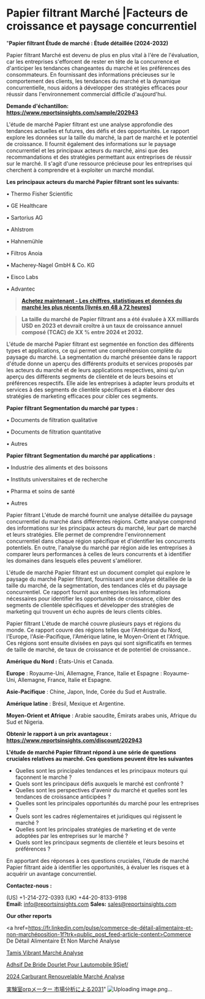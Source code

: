 # Papier filtrant Marché |Facteurs de croissance et paysage concurrentiel

"<strong>Papier filtrant Étude de marché : Étude détaillée (2024-2032)</strong>

Papier filtrant Marché est devenu de plus en plus vital à l'ère de l'évaluation, car les entreprises s'efforcent de rester en tête de la concurrence et d'anticiper les tendances changeantes du marché et les préférences des consommateurs. En fournissant des informations précieuses sur le comportement des clients, les tendances du marché et la dynamique concurrentielle, nous aidons à développer des stratégies efficaces pour réussir dans l'environnement commercial difficile d'aujourd'hui.

<strong>Demande d'échantillon: <a href=https://www.reportsinsights.com/sample/202943>https://www.reportsinsights.com/sample/202943</a></strong>

L'étude de marché Papier filtrant est une analyse approfondie des tendances actuelles et futures, des défis et des opportunités. Le rapport explore les données sur la taille du marché, la part de marché et le potentiel de croissance. Il fournit également des informations sur le paysage concurrentiel et les principaux acteurs du marché, ainsi que des recommandations et des stratégies permettant aux entreprises de réussir sur le marché. Il s'agit d'une ressource précieuse pour les entreprises qui cherchent à comprendre et à exploiter un marché mondial.

<strong>Les principaux acteurs du marché Papier filtrant sont les suivants:</strong>

• Thermo Fisher Scientific

• GE Healthcare

• Sartorius AG

• Ahlstrom

• Hahnemühle

• Filtros Anoia

• Macherey-Nagel GmbH & Co. KG

• Eisco Labs

• Advantec
<blockquote><a href=https://www.reportsinsights.com/buynow/202943><span style=text-decoration: underline;><strong>Achetez maintenant - Les chiffres, statistiques et données du marché les plus récents [livrés en 48 à 72 heures]</strong></span></a></blockquote>
<blockquote><span style=text-decoration: underline;><strong>La taille du marché de Papier filtrant ans a été évaluée à XX milliards USD en 2023 et devrait croître à un taux de croissance annuel composé (TCAC) de XX % entre 2024 et 2032.</strong></span></blockquote>
L'étude de marché Papier filtrant est segmentée en fonction des différents types et applications, ce qui permet une compréhension complète du paysage du marché. La segmentation du marché présentée dans le rapport d'étude donne un aperçu des différents produits et services proposés par les acteurs du marché et de leurs applications respectives, ainsi qu'un aperçu des différents segments de clientèle et de leurs besoins et préférences respectifs. Elle aide les entreprises à adapter leurs produits et services à des segments de clientèle spécifiques et à élaborer des stratégies de marketing efficaces pour cibler ces segments.

<strong>Papier filtrant Segmentation du marché par types :</strong>

• Documents de filtration qualitative

• Documents de filtration quantitative

• Autres

<strong>Papier filtrant Segmentation du marché par applications :</strong>

• Industrie des aliments et des boissons

• Instituts universitaires et de recherche

• Pharma et soins de santé

• Autres

Papier filtrant L'étude de marché fournit une analyse détaillée du paysage concurrentiel du marché dans différentes régions. Cette analyse comprend des informations sur les principaux acteurs du marché, leur part de marché et leurs stratégies. Elle permet de comprendre l'environnement concurrentiel dans chaque région spécifique et d'identifier les concurrents potentiels. En outre, l'analyse du marché par région aide les entreprises à comparer leurs performances à celles de leurs concurrents et à identifier les domaines dans lesquels elles peuvent s'améliorer.

L'étude de marché Papier filtrant est un document complet qui explore le paysage du marché Papier filtrant, fournissant une analyse détaillée de la taille du marché, de la segmentation, des tendances clés et du paysage concurrentiel. Ce rapport fournit aux entreprises les informations nécessaires pour identifier les opportunités de croissance, cibler des segments de clientèle spécifiques et développer des stratégies de marketing qui trouvent un écho auprès de leurs clients cibles.

Papier filtrant L'étude de marché couvre plusieurs pays et régions du monde. Ce rapport couvre des régions telles que l'Amérique du Nord, l'Europe, l'Asie-Pacifique, l'Amérique latine, le Moyen-Orient et l'Afrique. Ces régions sont ensuite divisées en pays qui sont significatifs en termes de taille de marché, de taux de croissance et de potentiel de croissance..

<strong>Amérique du Nord :</strong> États-Unis et Canada.

<strong>Europe</strong> : Royaume-Uni, Allemagne, France, Italie et Espagne : Royaume-Uni, Allemagne, France, Italie et Espagne.

<strong>Asie-Pacifique</strong> : Chine, Japon, Inde, Corée du Sud et Australie.

<strong>Amérique latine</strong> : Brésil, Mexique et Argentine.

<strong>Moyen-Orient et Afrique</strong> : Arabie saoudite, Émirats arabes unis, Afrique du Sud et Nigeria.

<strong>Obtenir le rapport à un prix avantageux : <a href=https://www.reportsinsights.com/discount/202943>https://www.reportsinsights.com/discount/202943</a></strong>

<strong>L'étude de marché Papier filtrant répond à une série de questions cruciales relatives au marché. Ces questions peuvent être les suivantes</strong>
<ul>
  <li>Quelles sont les principales tendances et les principaux moteurs qui façonnent le marché ?</li>
  <li>Quels sont les principaux défis auxquels le marché est confronté ?</li>
  <li>Quelles sont les perspectives d'avenir du marché et quelles sont les tendances de croissance anticipées ?</li>
  <li>Quelles sont les principales opportunités du marché pour les entreprises ?</li>
  <li>Quels sont les cadres réglementaires et juridiques qui régissent le marché ?</li>
  <li>Quelles sont les principales stratégies de marketing et de vente adoptées par les entreprises sur le marché ?</li>
  <li>Quels sont les principaux segments de clientèle et leurs besoins et préférences ?</li>
</ul>
En apportant des réponses à ces questions cruciales, l'étude de marché Papier filtrant aide à identifier les opportunités, à évaluer les risques et à acquérir un avantage concurrentiel.

<strong>Contactez-nous :</strong>

(US) +1-214-272-0393
(UK) +44-20-8133-9198
<strong>Email:</strong> <a>info@reportsinsights.com</a>
<strong>Sales:</strong> <a>sales@reportsinsights.com</a>

<strong>Our other reports</strong>

<a href=https://fr.linkedin.com/pulse/commerce-de-détail-alimentaire-et-non-marchéposition-1f?trk=public_post_feed-article-content>Commerce De Détail Alimentaire Et Non Marché Analyse</a>

<a href=https://www.linkedin.com/pulse/tamis-vibrant-march%C3%A9-perspectives-de-lindustrie-mdmof/>Tamis Vibrant Marché Analyse</a>

<a href=https://www.linkedin.com/pulse/adh%C3%A9sif-de-bride-dourlet-pour-lautomobile-9sjef/>Adhsif De Bride Dourlet Pour Lautomobile 9Sjef/</a>

<a href=https://www.linkedin.com/pulse/2024-carburant-renouvelable-march%C3%A9-de-rapport-n86zc/>2024 Carburant Renouvelable Marché Analyse</a>

<a href=https://www.linkedin.com/pulse/実験室orpメーター-市場allのセグメントの詳細な分析-business-wisdom-research-2456/>実験室orpメーター 市場分析による2031</a>"
![Uploading image.png…]()
